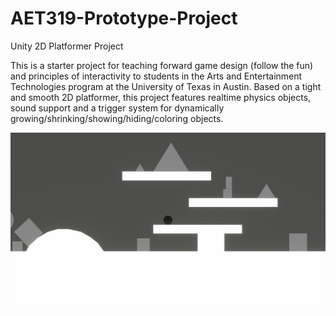 # AET319-Prototype-Project
Unity 2D Platformer Project

This is a starter project for teaching forward game design (follow the fun) and principles of interactivity to students in the Arts and Entertainment Technologies program at the University of Texas in Austin. Based on a tight and smooth 2D platformer, this project features realtime physics objects, sound support and a trigger system for dynamically growing/shrinking/showing/hiding/coloring objects.

![Alt text](Images/Screenshot.png?raw=true "Screenshot")
